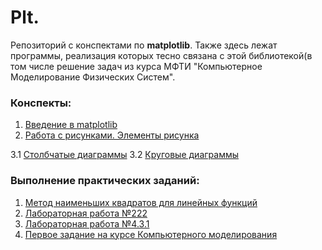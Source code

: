 # Plt.

Репозиторий с конспектами по **matplotlib**. Также здесь лежат программы, реализация которых тесно связана с этой библиотекой(в том числе решение задач из курса МФТИ "Компьютерное Моделирование Физических Систем".

### Конспекты: 
1. [Введение в matplotlib](https://github.com/EvgrafovMichail/plt/blob/main/matplotlib_1.ipynb)
2. [Работа с рисунками. Элементы рисунка](https://github.com/EvgrafovMichail/plt/blob/main/matplotlib_2.ipynb)

3.1 [Столбчатые диаграммы](https://github.com/EvgrafovMichail/plt/blob/main/matplotlib_3_1_diagramms_bars.ipynb)
3.2 [Круговые диаграммы](https://github.com/EvgrafovMichail/plt/blob/main/matplotlib_3_2_diagramms_pies.ipynb)

### Выполнение практических заданий:
1. [Метод наименьших квадратов для линейных функций](https://github.com/EvgrafovMichail/plt/blob/main/matplotlib_task_1_linear_mnk.ipynb)
2. [Лабораторная работа №222](https://github.com/EvgrafovMichail/plt/blob/main/matplotlib_lab_222.ipynb)
3. [Лабораторная работа №4.3.1](https://github.com/EvgrafovMichail/plt/blob/main/matplotlib_lab_431.ipynb)
4. [Первое задание на курсе Компьютерного моделирования](https://github.com/EvgrafovMichail/plt/blob/main/matplotlib_evgrafov_michail_915.ipynb)
